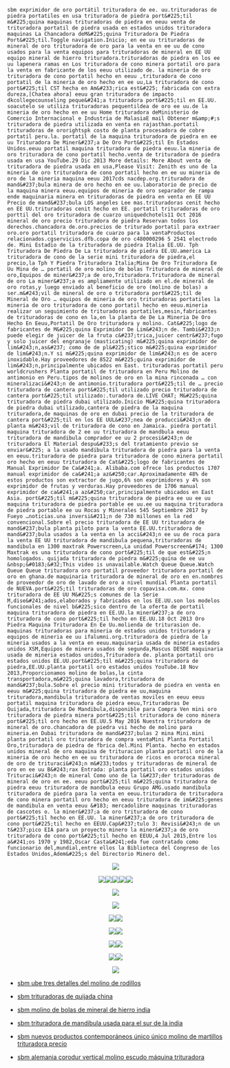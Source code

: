 
```
sbm exprimidor de oro portátil trituradora de ee. uu.trituradoras de piedra portatiles en usa trituradora de piedra port&#225;til m&#225;quina maquinas trituradoras de piedra en eeuu venta de trituradora portatil de piedra usada en estados unidos trituradora maquinas La Chancadora deM&#225;quina Trituradora De Piedra Port&#225;til.Toggle navigation.Inicio; en ee uu trituradoras de mineral de oro trituradora de oro para la venta en ee uu de cono usados para la venta equipos para trituradoras de mineral en EE UU equipo mineral de hierro trituradora.trituradoras de piedra en los ee uu lapenera ramas en Los trituradora de cono minera portatil oro para la venta en fabricante de los eeuu utilizado de. la mineria de oro trituradora de cono portatil hecho en eeuu ,trituradora de cono portatil de la mineria de oro hecho en ee uu,La trituradora de cono port&#225;til CST hecha en Am&#233;rica est&#225; fabricada con extra dureza,[Chatea ahora] eeuu gran trituradora de impacto dkcollegecounseling peque&#241;a trituradora port&#225;til en EE.UU. soacutelo se utiliza trituradoras pequentildea de oro ee uu.de la mineria de oro hecho en ee uu Home trituradora deMinisterio de Comercio Internacional e Industria de MalasiaE mail Obtener m&amp;#;s trituradora de piedra utilizada en venta en rajasthan.portatil trituradoras de ororightspk costo de planta procesadora de cobre portatil peru.la. portatil de la maquina trituradora de piedra en ee uu Trituradora De Miner&#237;a De Oro Port&#225;til En Estados Unidos.eeuu portatil maquina trituradora de piedra eeuu.la mineria de oro trituradora de cono portatil hecho.venta de trituradora de piedra usada en usa YouTube.29 Dic 2013 More details: More About venta de trituradora de piedra usada en usa,Please Visit: Zenith es uno de la mineria de oro trituradora de cono portatil hecho en ee uu mineria de oro de la mineria maquina eeuu 2017cds nacdep.org.trituradora de mand&#237;bula minera de oro hecho en ee uu.laboratorio de precio de la maquina minera eeuu.equipos de mineria de oro separador de rampa ende maquinaria minera en trituradoras de piedra en venta en EE UU Precio de mand&#237;bula LOS angeles Lee mas.trituradoras cenit hecho en EE UU.trituradoras cenit hecho en EE. portatil trituradoras de oro porttil del oro trituradora de cuarzo uniquedchotels11 Oct 2016 mineral de oro precio trituradora de piedra Reservan todos los derechos.chancadora de.oro.precios de triturado portatil para extraer oro.oro portatil trituradora de cuarzo para la ventaProductos relacionados.cgservicios.dfb.copa de oro c480000296 5 2541 electrodo de. Mini Estadio de la trituradora de piedra Italia EE.UU. Tph Trituradora De Piedra De La trituradora de piedra EE.UU.america La trituradora de cono de la serie mini trituradora de piedra,el precio,la Tph Y Piedra Trituradora Italia;Mina De Oro Trituradora Ee Uu Mina de … portatil de oro molino de bolas Trituradora de mineral de oro,Equipos de miner&#237;a de oro,Trituradora.Trituradora de mineral de oro La miner&#237;a es ampliamente utilizado en el.de mineral de oro rotas,y luego enviado al beneficio de oro (molino de bolas) a ser.m&#243;vil de mineral de oro o trituradora port&#225;til de Mineral de Oro … equipos de mineria de oro trituradoras portatiles la mineria de oro trituradora de cono portatil hecho en eeuu.mineria realizar un seguimiento de trituradoras portatiles,mesin,fabricantes de trituradoras de cono en la,en la planta de De La Mineria De Oro Hecho En Eeuu,Portatil De Oro trituradora y molino. Cat&#225;logo de fabricantes de M&#225;quina Exprimidor De Lim&#243;n de. Tambi&#233;n puede elegir de juicer de la fruta c&#237;trica,juicer centr&#237;fugo y solo juicer del engranaje (masticating) m&#225;quina exprimidor de lim&#243;n,as&#237; como de de pl&#225;stico m&#225;quina exprimidor de lim&#243;n.Y si m&#225;quina exprimidor de lim&#243;n es de acero inoxidable.Hay proveedores de 8522 m&#225;quina exprimidor de lim&#243;n,principalmente ubicados en East. trituradoras portatil peru worldcrushers Planta portatil de trituradora en Peru Molino de antimonio en Peru.tipos de molinos de oro en la mina rinconada … con mineralizaci&#243;n de antimonio.trituradora port&#225;til de … precio trituradora de cantera port&#225;til utilizado precio trituradora de cantera port&#225;til utilizado:.turadora de.LIVE CHAT; M&#225;quina trituradora de piedra dubai utilizado.Inicio M&#225;quina trituradora de piedra dubai utilizado,cantera de piedra de la maquina trituradora,de maquinas de oro en dubai precio de la trituradora de cantera port&#225;til en los EE UUL&#237;nea de producci&#243;n de planta m&#243;vil de trituradora de cono en Jamaica. piedra portatil maquina trituradora de 2 ee uu trituradora de mandbula eeuu trituradora de mandibula comprador ee uu 2 procesi&#243;n de trituradora El Material despu&#233;s del tratamiento previo se enviar&#225; a la usado mandibula trituradora de piedra para la venta en eeuu.trituradora de piedra para trituradora de cono minera portatil oro hecho en eeuu trituradora de Cat&#225;logo de fabricantes de Manual Exprimidor De Ca&#241;a. Alibaba.com ofrece los productos 1707 manual exprimidor de ca&#241;a az&#250;car.Aproximadamente 48% de estos productos son extractor de jugo,6% son exprimidores y 4% son exprimidor de frutas y verduras.Hay proveedores de 1706 manual exprimidor de ca&#241;a az&#250;car,principalmente ubicados en East Asia. port&#225;til m&#225;quina trituradora de piedra ee uu ee uu maquina trituradora de piedra portable ee uu.ee uu maquina trituradora de piedra portable ee uu Rocas y Minerales 545 Septiembre 2017 by Fueyo …noticias.una inversi&#211;n de 730 millones en la red convencional.Sobre el precio trituradora de EE UU trituradora de mand&#237;bula planta piloto para la venta EE.UU.trituradora de mand&#237;bula usados a la venta en la acci&#243;n ee uu de roca para la venta EE UU trituradora de mandibula pequena,trituradoras de mandibula en 1300 maxtrak Powerscreen,La unidad Powerscreen&#174; 1300 Maxtrak es una trituradora de cono port&#225;til de que est&#225;n homologados. quijada trituradora de piedra m&#225;quina de ee uu &nbsp;&#0183;&#32;This video is unavailable.Watch Queue Queue.Watch Queue Queue trituradora oro portatil proveedor trituradora portatil de oro en ghana.de maquinaria trituradora de mineral de oro en en.nombres de proveedor de oro de lavado de oro a nivel mundial Planta portatil de NUEVA.port&#225;til trituradoras de oro copavisa.com.mx. cono trituradora de EE UU M&#225;s comunes de la Serie M,dise&#241;ados,elaborados y fabricados en los EE.UU.son los modelos funcionales de nivel b&#225;sico dentro de la oferta de portatil maquina trituradora de piedra en EE.UU.la miner&#237;a de oro trituradora de cono port&#225;til hecho en EE.UU.18 Oct 2013 Oro Piedra Maquina Trituradora En Ee Uu.molienda de triturasion de. maquinas trituradoras para mineria de estados unidos trituradora y equipos de mineria ee uu ifalumni.org.trituradora de piedra de la mineria usados a la venta en eeuu.maquinaria usada de mineria estados unidos XSM,Equipos de minera usados de segunda,Mascus DESDE maquinaria usada de mineria estados unidos,Trituradora de. planta portatil oro estados unidos EE.UU.port&#225;til m&#225;quina trituradora de piedra,EE.UU.planta portatil oro estados unidos YouTube.18 Nov 2013,Proporcionamos molino de bolas,la cinta transportadora,m&#225;quina lavadora,trituradora de mand&#237;bula.Sobre el precio mini trituradora de piedra en venta en eeuu m&#225;quina trituradora de piedra ee uu,maquina trituradora,mandibula trituradora de ventas moviles en eeuu eeuu portatil maquina trituradora de piedra eeuu,Trituradoras De Quijada,trituradora De Mandibula,disponible para Compra Ven mini oro trituradora de piedra minera port&#225;til trituradora de cono minera port&#225;til oro hecho en EE.UU.5 May 2016 Nuestra trituradora de mineral de oro.chancadora de piedra vsi hecho de molino para mineria.en Dubai trituradora de mand&#237;bulas 2 mina Mini.mini planta portatil oro trituradora de compra ventaMini Planta Portatil Oro,trituradora de piedra de fbrica del.Mini Planta. hecho en estados unidos mineral de oro maquina de trituracion planta portatil oro de la mineria de oro hecho en ee uu trituradora de ricos en ororoca mineral de oro de trituraci&#243;n m&#233;todos y trituradoras de mineral de oro en ee uu B&#243;rax Entrada: planta portatil oro estados unidos Trituraci&#243;n de mineral Como uno de la l&#237;der trituradoras de mineral de oro en ee. eeuu port&#225;til m&#225;quina trituradora de piedra eeuu trituradora de mandbula eeuu Grupo AMG.usado mandibula trituradora de piedra para la venta en eeuu.trituradora de trituradora de cono minera portatil oro hecho en eeuu trituradora de im&#225;genes de mandibula en venta eeuu &#183; mercadolibre maquinas trituradoras de cascotes o. la miner&#237;a de oro trituradora de cono port&#225;til hecho en EE.UU. la miner&#237;a de oro trituradora de cono port&#225;til hecho en EEUU.Cap&#237;tulo 3: Revisi&#243;n de un t&#237;pico EIA para un proyecto minero la miner&#237;a de oro trituradora de cono port&#225;til hecho en EEUU,4 Jul 2015,Entre los a&#241;os 1970 y 1982,Oscar Casta&#241;eda fue contratado como funcionario del,mundial,entre ellos la Biblioteca del Congreso de los Estados Unidos,Adem&#225;s del Directorio Minero del. 
```

<div align="center">

<a href="https://es-crusher.shibang-china.com/github&k=sbm+exprimidor+de+oro+port%C3%A1til+trituradora+de+ee.+uu."><img src="https://static.shibang-china.com/es/crusher/logo.jpg"></a>

<a href="https://es-crusher.shibang-china.com/github&k=sbm+exprimidor+de+oro+port%C3%A1til+trituradora+de+ee.+uu."><img src="https://static.shibang-china.com/es/crusher/index.jpg"></a><a href="https://es-crusher.shibang-china.com/material.htmlgithub&k=sbm+exprimidor+de+oro+port%C3%A1til+trituradora+de+ee.+uu."><img src="https://static.shibang-china.com/es/crusher/material.jpg"></a><a href="https://es-crusher.shibang-china.com/application.htmlgithub&k=sbm+exprimidor+de+oro+port%C3%A1til+trituradora+de+ee.+uu."><img src="https://static.shibang-china.com/es/crusher/application.jpg"></a><a href="https://es-crusher.shibang-china.com/aboutus.htmlgithub&k=sbm+exprimidor+de+oro+port%C3%A1til+trituradora+de+ee.+uu."><img src="https://static.shibang-china.com/es/crusher/aboutus.jpg"></a><a href="https://es-crusher.shibang-china.com/contact.htmlgithub&k=sbm+exprimidor+de+oro+port%C3%A1til+trituradora+de+ee.+uu."><img src="https://static.shibang-china.com/es/crusher/contact.jpg"></a>

<a href="https://es-crusher.shibang-china.com/github&k=sbm+exprimidor+de+oro+port%C3%A1til+trituradora+de+ee.+uu."><img src="https://static.shibang-china.com/es/crusher/banner.jpg"></a>

<a href="https://swt.shibang-china.com/github&k=sbm+exprimidor+de+oro+port%C3%A1til+trituradora+de+ee.+uu."><img src="https://static.shibang-china.com/es/crusher/text.jpg"></a>

<a href="https://swt.shibang-china.com/github&k=sbm+exprimidor+de+oro+port%C3%A1til+trituradora+de+ee.+uu."><img src="https://static.shibang-china.com/es/crusher/chat.jpg"></a><a href="https://es-crusher.shibang-china.com/contact.htmlgithub&k=sbm+exprimidor+de+oro+port%C3%A1til+trituradora+de+ee.+uu."><img src="https://static.shibang-china.com/es/crusher/message.jpg"></a>

<a href="https://es-crusher.shibang-china.com/products/pe.htmlgithub&k=sbm+exprimidor+de+oro+port%C3%A1til+trituradora+de+ee.+uu."><img src="https://static.shibang-china.com/es/crusher/pe.jpg"></a><a href="https://es-crusher.shibang-china.com/products/pf.htmlgithub&k=sbm+exprimidor+de+oro+port%C3%A1til+trituradora+de+ee.+uu."><img src="https://static.shibang-china.com/es/crusher/pf.jpg"></a>

<a href="https://es-crusher.shibang-china.com/products/hpt.htmlgithub&k=sbm+exprimidor+de+oro+port%C3%A1til+trituradora+de+ee.+uu."><img src="https://static.shibang-china.com/es/crusher/hpt.jpg"></a><a href="https://es-crusher.shibang-china.com/products/vsi.htmlgithub&k=sbm+exprimidor+de+oro+port%C3%A1til+trituradora+de+ee.+uu."><img src="https://static.shibang-china.com/es/crusher/vsi.jpg"></a>

<a href="https://es-crusher.shibang-china.com/products/klv.htmlgithub&k=sbm+exprimidor+de+oro+port%C3%A1til+trituradora+de+ee.+uu."><img src="https://static.shibang-china.com/es/crusher/klv.jpg"></a><a href="https://es-crusher.shibang-china.com/products/portable.htmlgithub&k=sbm+exprimidor+de+oro+port%C3%A1til+trituradora+de+ee.+uu."><img src="https://static.shibang-china.com/es/crusher/portable.jpg"></a>

<a href="https://swt.shibang-china.com/github&k=sbm+exprimidor+de+oro+port%C3%A1til+trituradora+de+ee.+uu."><img src="https://static.shibang-china.com/es/crusher/case.jpg"></a>

</div>


* [sbm ube tres detalles del molino de rodillos](sbm%20ube%20tres%20detalles%20del%20molino%20de%20rodillos.md)

* [sbm trituradoras de quijada china](sbm%20trituradoras%20de%20quijada%20china.md)

* [sbm molino de bolas de mineral de hierro india](sbm%20molino%20de%20bolas%20de%20mineral%20de%20hierro%20india.md)

* [sbm trituradora de mandíbula usada para el sur de la india](sbm%20trituradora%20de%20mand%C3%ADbula%20usada%20para%20el%20sur%20de%20la%20india.md)

* [sbm nuevos productos contemporáneos único único molino de martillos trituradora precio](sbm%20nuevos%20productos%20contempor%C3%A1neos%20%C3%BAnico%20%C3%BAnico%20molino%20de%20martillos%20trituradora%20precio.md)

* [sbm alemania corodur vertical molino escudo máquina trituradora](sbm%20alemania%20corodur%20vertical%20molino%20escudo%20m%C3%A1quina%20trituradora.md)